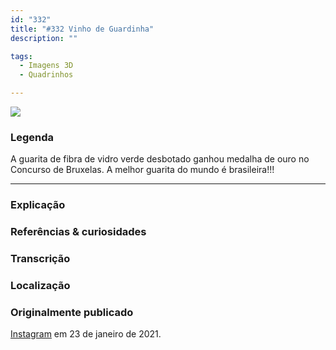 ```yaml
---
id: "332"
title: "#332 Vinho de Guardinha"
description: ""

tags:
  - Imagens 3D
  - Quadrinhos

---
```


![](https://bebiodicionario-com.s3.amazonaws.com/media/posts/202101/140742858_2747098602268511_8759069534909636863_n_17881186997069958.jpg)


### Legenda

A guarita de fibra de vidro verde desbotado ganhou medalha de ouro no Concurso de Bruxelas. A melhor guarita do mundo é brasileira!!!


---

### Explicação



### Referências & curiosidades


### Transcrição

### Localização


### Originalmente publicado

[Instagram](https://www.instagram.com/bebiodicionario/) em 23 de janeiro de 2021.

